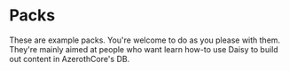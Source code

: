 # Packs

These are example packs. You're welcome to do as you please with them. They're mainly aimed at people who want learn how-to use Daisy to build out content in AzerothCore's DB.
